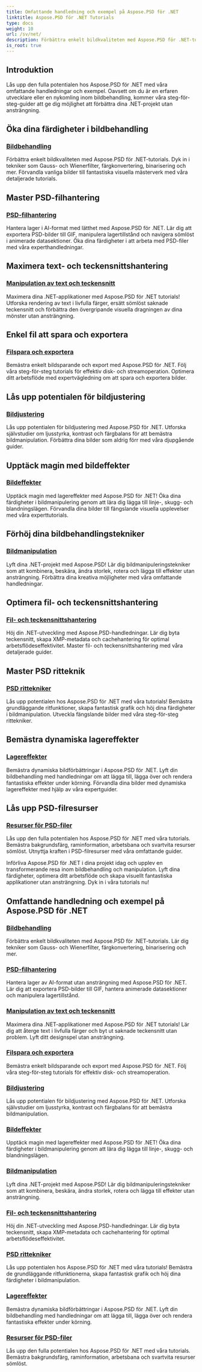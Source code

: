 ```yaml
---
title: Omfattande handledning och exempel på Aspose.PSD för .NET
linktitle: Aspose.PSD för .NET Tutorials
type: docs
weight: 10
url: /sv/net/
description: Förbättra enkelt bildkvaliteten med Aspose.PSD för .NET-tutorials. Master bildbehandling, PSD-filmanipulation, text- och teckensnittshantering och mer.
is_root: true
---
```

## Introduktion
Lås upp den fulla potentialen hos Aspose.PSD för .NET med våra omfattande handledningar och exempel. Oavsett om du är en erfaren utvecklare eller en nykomling inom bildbehandling, kommer våra steg-för-steg-guider att ge dig möjlighet att förbättra dina .NET-projekt utan ansträngning.

## Öka dina färdigheter i bildbehandling

### [Bildbehandling](./image-processing/)

Förbättra enkelt bildkvaliteten med Aspose.PSD för .NET-tutorials. Dyk in i tekniker som Gauss- och Wienerfilter, färgkonvertering, binarisering och mer. Förvandla vanliga bilder till fantastiska visuella mästerverk med våra detaljerade tutorials.

## Master PSD-filhantering

### [PSD-filhantering](./psd-file-manipulation/)

Hantera lager i AI-format med lätthet med Aspose.PSD för .NET. Lär dig att exportera PSD-bilder till GIF, manipulera lagertillstånd och navigera sömlöst i animerade datasektioner. Öka dina färdigheter i att arbeta med PSD-filer med våra experthandledningar.

## Maximera text- och teckensnittshantering

### [Manipulation av text och teckensnitt](./text-and-font-manipulation/)

Maximera dina .NET-applikationer med Aspose.PSD för .NET tutorials! Utforska rendering av text i livfulla färger, ersätt sömlöst saknade teckensnitt och förbättra den övergripande visuella dragningen av dina mönster utan ansträngning.

## Enkel fil att spara och exportera

### [Filspara och exportera](./file-saving-and-exporting/)

Bemästra enkelt bildsparande och export med Aspose.PSD för .NET. Följ våra steg-för-steg tutorials för effektiv disk- och streamoperation. Optimera ditt arbetsflöde med expertvägledning om att spara och exportera bilder.

## Lås upp potentialen för bildjustering

### [Bildjustering](./image-adjustment/)

Lås upp potentialen för bildjustering med Aspose.PSD för .NET. Utforska självstudier om ljusstyrka, kontrast och färgbalans för att bemästra bildmanipulation. Förbättra dina bilder som aldrig förr med våra djupgående guider.

## Upptäck magin med bildeffekter

### [Bildeffekter](./image-effects/)

Upptäck magin med lagereffekter med Aspose.PSD för .NET! Öka dina färdigheter i bildmanipulering genom att lära dig lägga till linje-, skugg- och blandningslägen. Förvandla dina bilder till fängslande visuella upplevelser med våra experttutorials.

## Förhöj dina bildbehandlingstekniker

### [Bildmanipulation](./image-manipulation/)

Lyft dina .NET-projekt med Aspose.PSD! Lär dig bildmanipuleringstekniker som att kombinera, beskära, ändra storlek, rotera och lägga till effekter utan ansträngning. Förbättra dina kreativa möjligheter med våra omfattande handledningar.

## Optimera fil- och teckensnittshantering

### [Fil- och teckensnittshantering](./file-and-font-handling/)

Höj din .NET-utveckling med Aspose.PSD-handledningar. Lär dig byta teckensnitt, skapa XMP-metadata och cachehantering för optimal arbetsflödeseffektivitet. Master fil- och teckensnittshantering med våra detaljerade guider.

## Master PSD ritteknik

### [PSD rittekniker](./psd-drawing-techniques/)

Lås upp potentialen hos Aspose.PSD för .NET med våra tutorials! Bemästra grundläggande ritfunktioner, skapa fantastisk grafik och höj dina färdigheter i bildmanipulation. Utveckla fängslande bilder med våra steg-för-steg rittekniker.

## Bemästra dynamiska lagereffekter

### [Lagereffekter](./layer-effects/)

Bemästra dynamiska bildförbättringar i Aspose.PSD för .NET. Lyft din bildbehandling med handledningar om att lägga till, lägga över och rendera fantastiska effekter under körning. Förvandla dina bilder med dynamiska lagereffekter med hjälp av våra expertguider.

## Lås upp PSD-filresurser

### [Resurser för PSD-filer](./psd-file-resources/)

Lås upp den fulla potentialen hos Aspose.PSD för .NET med våra tutorials. Bemästra bakgrundsfärg, raminformation, arbetsbana och svartvita resurser sömlöst. Utnyttja kraften i PSD-filresurser med våra omfattande guider.

Införliva Aspose.PSD för .NET i dina projekt idag och upplev en transformerande resa inom bildbehandling och manipulation. Lyft dina färdigheter, optimera ditt arbetsflöde och skapa visuellt fantastiska applikationer utan ansträngning. Dyk in i våra tutorials nu!
## Omfattande handledning och exempel på Aspose.PSD för .NET 
### [Bildbehandling](./image-processing/)
Förbättra enkelt bildkvaliteten med Aspose.PSD för .NET-tutorials. Lär dig tekniker som Gauss- och Wienerfilter, färgkonvertering, binarisering och mer.
### [PSD-filhantering](./psd-file-manipulation/)
Hantera lager av AI-format utan ansträngning med Aspose.PSD för .NET. Lär dig att exportera PSD-bilder till GIF, hantera animerade datasektioner och manipulera lagertillstånd. 
### [Manipulation av text och teckensnitt](./text-and-font-manipulation/)
Maximera dina .NET-applikationer med Aspose.PSD för .NET tutorials! Lär dig att återge text i livfulla färger och byt ut saknade teckensnitt utan problem. Lyft ditt designspel utan ansträngning.
### [Filspara och exportera](./file-saving-and-exporting/)
Bemästra enkelt bildsparande och export med Aspose.PSD för .NET. Följ våra steg-för-steg tutorials för effektiv disk- och streamoperation.
### [Bildjustering](./image-adjustment/)
Lås upp potentialen för bildjustering med Aspose.PSD för .NET. Utforska självstudier om ljusstyrka, kontrast och färgbalans för att bemästra bildmanipulation.
### [Bildeffekter](./image-effects/)
Upptäck magin med lagereffekter med Aspose.PSD för .NET! Öka dina färdigheter i bildmanipulering genom att lära dig lägga till linje-, skugg- och blandningslägen.
### [Bildmanipulation](./image-manipulation/)
Lyft dina .NET-projekt med Aspose.PSD! Lär dig bildmanipuleringstekniker som att kombinera, beskära, ändra storlek, rotera och lägga till effekter utan ansträngning.
### [Fil- och teckensnittshantering](./file-and-font-handling/)
Höj din .NET-utveckling med Aspose.PSD-handledningar. Lär dig byta teckensnitt, skapa XMP-metadata och cachehantering för optimal arbetsflödeseffektivitet.
### [PSD rittekniker](./psd-drawing-techniques/)
Lås upp potentialen hos Aspose.PSD för .NET med våra tutorials! Bemästra de grundläggande ritfunktionerna, skapa fantastisk grafik och höj dina färdigheter i bildmanipulation.
### [Lagereffekter](./layer-effects/)
Bemästra dynamiska bildförbättringar i Aspose.PSD för .NET. Lyft din bildbehandling med handledningar om att lägga till, lägga över och rendera fantastiska effekter under körning.
### [Resurser för PSD-filer](./psd-file-resources/)
Lås upp den fulla potentialen hos Aspose.PSD för .NET med våra tutorials. Bemästra bakgrundsfärg, raminformation, arbetsbana och svartvita resurser sömlöst. 